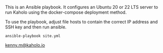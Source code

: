 This is an Ansible playbook.
It configures an Ubuntu 20 or 22 LTS server to run Kaholo using the docker-compose deployment method.

To use the playbook, adjust file hosts to contain the correct IP address and SSH key and then run ansible.

    ansible-playbook site.yml

kenny.m@kaholo.io